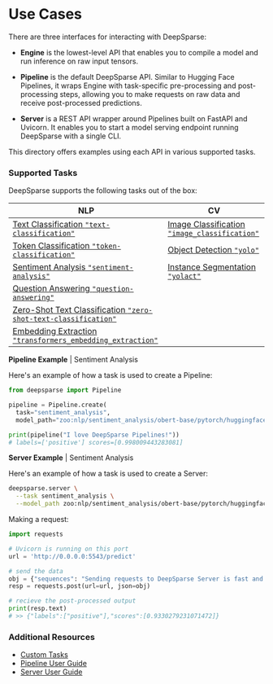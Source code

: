 # Use Cases

There are three interfaces for interacting with DeepSparse:

- **Engine** is the lowest-level API that enables you to compile a model and run inference on raw input tensors.

- **Pipeline** is the default DeepSparse API. Similar to Hugging Face Pipelines, it wraps Engine with task-specific pre-processing and post-processing steps, allowing you to make requests on raw data and receive post-processed predictions.

- **Server** is a REST API wrapper around Pipelines built on FastAPI and Uvicorn. It enables you to start a model serving endpoint running DeepSparse with a single CLI.

This directory offers examples using each API in various supported tasks. 

### Supported Tasks

DeepSparse supports the following tasks out of the box:

|          NLP          |            CV             |
|-----------------------|---------------------------|
| [Text Classification `"text-classification"`](nlp/text-classification.md)     | [Image Classification `"image_classification"`](cv/image-classification.md)     |
| [Token Classification `"token-classification"`](nlp/token-classification.md)  | [Object Detection `"yolo"`](cv/object-detection-yolov5.md)    |
| [Sentiment Analysis `"sentiment-analysis"`](nlp/sentiment-analysis.md)        | [Instance Segmentation `"yolact"`](cv/image-segmentation-yolact.md)        |
| [Question Answering `"question-answering"`](nlp/question-answering.md)        |                                                                         |
| [Zero-Shot Text Classification `"zero-shot-text-classification"`](nlp/zero-shot-text-classification.md) |                                               |
| [Embedding Extraction `"transformers_embedding_extraction"`](nlp/transformers-embedding-extraction.md) |                                               |

**Pipeline Example** | Sentiment Analysis

Here's an example of how a task is used to create a Pipeline:

```python
from deepsparse import Pipeline

pipeline = Pipeline.create(
  task="sentiment_analysis",
  model_path="zoo:nlp/sentiment_analysis/obert-base/pytorch/huggingface/sst2/pruned90_quant-none")

print(pipeline("I love DeepSparse Pipelines!"))
# labels=['positive'] scores=[0.998009443283081]
```

**Server Example** | Sentiment Analysis

Here's an example of how a task is used to create a Server:

```bash
deepsparse.server \
  --task sentiment_analysis \
  --model_path zoo:nlp/sentiment_analysis/obert-base/pytorch/huggingface/sst2/pruned90_quant-none
```

Making a request:

```python
import requests

# Uvicorn is running on this port
url = 'http://0.0.0.0:5543/predict'

# send the data
obj = {"sequences": "Sending requests to DeepSparse Server is fast and easy!"}
resp = requests.post(url=url, json=obj)

# recieve the post-processed output
print(resp.text)
# >> {"labels":["positive"],"scores":[0.9330279231071472]}
```

### Additional Resources

- [Custom Tasks](../user-guide/deepsparse-pipelines.md#custom-use-case)
- [Pipeline User Guide](../user-guide/deepsparse-pipelines.md)
- [Server User Guide](../user-guide/deepsparse-server.md)
